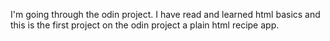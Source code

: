 I'm going through the odin project. I have read and learned html basics and this is the first project on the odin project a plain html recipe app.
